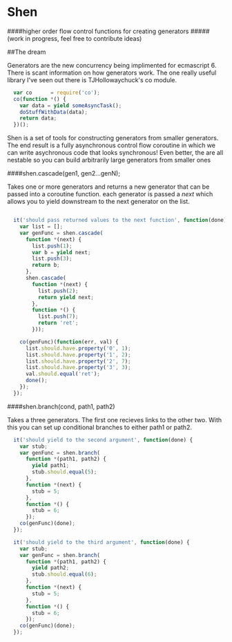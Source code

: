 Shen
=============

####higher order flow control functions for creating generators
#####(work in progress, feel free to contribute ideas)

##The dream

Generators are the new concurrency being implimented for ecmascript 6.
There is scant information on how generators work. The one really useful 
library I've seen out there is TJHollowaychuck's co module.

```javascript
  var co      = require('co');
  co(function *() {
    var data = yield someAsyncTask();
    doStuffWithData(data);
    return data;
  })();
```

Shen is a set of tools for constructing generators from smaller generators.
The end result is a fully asynchronous control flow coroutine in which we can write 
asychronous code that looks synchronous! Even better, the are all nestable so you can 
build arbitrarily large generators from smaller ones

####shen.cascade(gen1, gen2...genN);

Takes one or more generators and returns a new generator that can be passed
into a coroutine function. each generator is passed a *next* which allows you
to yield downstream to the next generator on the list. 

```javascript

  it('should pass returned values to the next function', function(done) {
    var list = [];
    var genFunc = shen.cascade(
      function *(next) {
        list.push(1);
        var b = yield next;
        list.push(3);
        return b;
      },
      shen.cascade(
        function *(next) {
          list.push(2);
          return yield next;
        },
        function *() {
          list.push(7);
          return 'ret';
        }));

    co(genFunc)(function(err, val) {
      list.should.have.property('0', 1);
      list.should.have.property('1', 2);
      list.should.have.property('2', 7);
      list.should.have.property('3', 3);
      val.should.equal('ret');
      done();
    });
  });
```

####shen.branch(cond, path1, path2)

Takes a three generators. The first one recieves links to the other two. 
With this you can set up conditional branches to either path1 or path2.

```javascript
  it('should yield to the second argument', function(done) {
    var stub;
    var genFunc = shen.branch(
      function *(path1, path2) {
        yield path1;
        stub.should.equal(5);
      },
      function *(next) {
        stub = 5;
      },
      function *() {
        stub = 6;
      });
    co(genFunc)(done);
  });

  it('should yield to the third argument', function(done) {
    var stub;
    var genFunc = shen.branch(
      function *(path1, path2) {
        yield path2;
        stub.should.equal(6);
      },
      function *(next) {
        stub = 5;
      },
      function *() {
        stub = 6;
      });
    co(genFunc)(done);
  });
```





